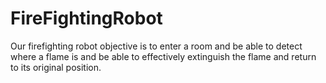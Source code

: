 # FireFightingRobot
Our firefighting robot objective is to enter a room and be able to detect where a flame is and be able to effectively extinguish the flame and return to its original position.
